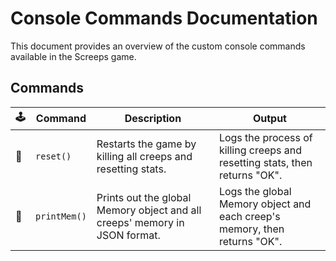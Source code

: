 # Console Commands Documentation

This document provides an overview of the custom console commands available in the Screeps game.

## Commands

| 🕹️  | Command      | Description                                                                | Output                                                                     |
| --- | ------------ | -------------------------------------------------------------------------- | -------------------------------------------------------------------------- |
| 🔄  | `reset()`    | Restarts the game by killing all creeps and resetting stats.               | Logs the process of killing creeps and resetting stats, then returns "OK". |
| 📝  | `printMem()` | Prints out the global Memory object and all creeps' memory in JSON format. | Logs the global Memory object and each creep's memory, then returns "OK".  |

